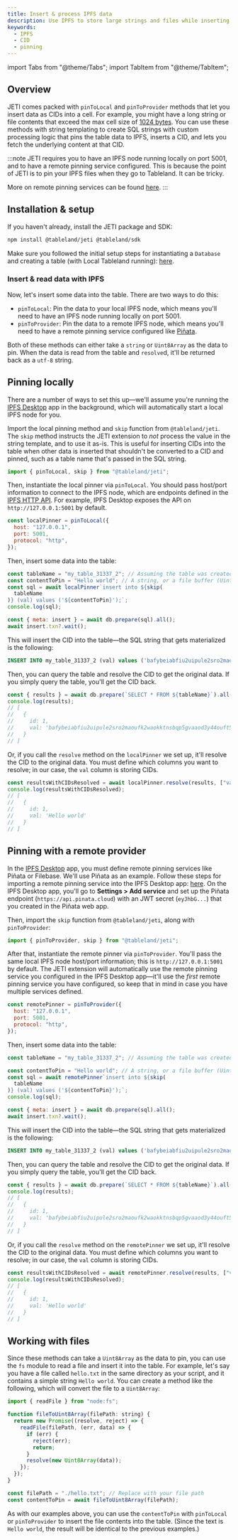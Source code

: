 ```yaml
---
title: Insert & process IPFS data
description: Use IPFS to store large strings and files while inserting CIDs into your table.
keywords:
  - IPFS
  - CID
  - pinning
---
```


import Tabs from "@theme/Tabs";
import TabItem from "@theme/TabItem";

## Overview

JETI comes packed with `pinToLocal` and `pinToProvider` methods that let you insert data as CIDs into a cell. For example, you might have a long string or file contents that exceed the max cell size of [1024 bytes](/fundamentals/limits). You can use these methods with string templating to create SQL strings with custom processing logic that pins the table data to IPFS, inserts a CID, and lets you fetch the underlying content at that CID.

:::note
JETI requires you to have an IPFS node running locally on port 5001, and to have a remote pinning service configured. This is because the point of JETI is to pin your IPFS files when they go to Tableland. It can be tricky.

More on remote pinning services can be found [here](https://docs.ipfs.tech/how-to/work-with-pinning-services/#use-an-existing-pinning-service).
:::

## Installation & setup

If you haven't already, install the JETI package and SDK:

```bash npm2yarn
npm install @tableland/jeti @tableland/sdk
```

Make sure you followed the initial setup steps for instantiating a `Database` and creating a table (with Local Tableland running): [here](/sdk/plugins#installation--setup).

### Insert & read data with IPFS

Now, let's insert some data into the table. There are two ways to do this:

- `pinToLocal`: Pin the data to your local IPFS node, which means you'll need to have an IPFS node running locally on port 5001.
- `pinToProvider`: Pin the data to a remote IPFS node, which means you'll need to have a remote pinning service configured like [Piñata](https://www.pinata.cloud/dedicated-gateways).

Both of these methods can either take a `string` or `Uint8Array` as the data to pin. When the data is read from the table and `resolve`d, it'll be returned back as a `utf-8` string.

## Pinning locally

There are a number of ways to set this up—we'll assume you're running the [IPFS Desktop](ipns://docs.ipfs.tech/install/ipfs-desktop/) app in the background, which will automatically start a local IPFS node for you.

Import the local pinning method and `skip` function from `@tableland/jeti`. The `skip` method instructs the JETI extension to _not_ process the value in the string template, and to use it as-is. This is useful for inserting CIDs into the table when other data is inserted that shouldn't be converted to a CID and pinned, such as a table name that's passed in the SQL string.

```js
import { pinToLocal, skip } from "@tableland/jeti";
```

Then, instantiate the local pinner via `pinToLocal`. You should pass host/port information to connect to the IPFS node, which are endpoints defined in the [IPFS HTTP API](https://docs.ipfs.tech/reference/http/api/). For example, IPFS Desktop exposes the API on `http://127.0.0.1:5001` by default.

```js
const localPinner = pinToLocal({
  host: "127.0.0.1",
  port: 5001,
  protocol: "http",
});
```

Then, insert some data into the table:

```js
const tableName = "my_table_31337_2"; // Assuming the table was created in the setup steps
const contentToPin = "Hello world"; // A string, or a file buffer (Uint8Array)
const sql = await localPinner`insert into ${skip(
  tableName
)} (val) values ('${contentToPin}');`;
console.log(sql);

const { meta: insert } = await db.prepare(sql).all();
await insert.txn?.wait();
```

This will insert the CID into the table—the SQL string that gets materialized is the following:

```sql
INSERT INTO my_table_31337_2 (val) values ('bafybeiabfiu2uipule2sro2maoufk2waokktnsbqp5gvaaod3y44ouft54');
```

Then, you can query the table and resolve the CID to get the original data. If you simply query the table, you'll get the CID back.

```js
const { results } = await db.prepare(`SELECT * FROM ${tableName}`).all();
console.log(results);
// [
//   {
//     id: 1,
//     val: 'bafybeiabfiu2uipule2sro2maoufk2waokktnsbqp5gvaaod3y44ouft54'
//   }
// ]
```

Or, if you call the `resolve` method on the `localPinner` we set up, it'll resolve the CID to the original data. You must define which columns you want to resolve; in our case, the `val` column is storing CIDs.

```js
const resultsWithCIDsResolved = await localPinner.resolve(results, ["val"]);
console.log(resultsWithCIDsResolved);
// [
//   {
//     id: 1,
//     val: 'Hello world'
//   }
// ]
```

## Pinning with a remote provider

In the [IPFS Desktop](ipns://docs.ipfs.tech/install/ipfs-desktop/) app, you must define remote pinning services like Piñata or Filebase. We'll use Piñata as an example. Follow these steps for importing a remote pinning service into the IPFS Desktop app: [here](ipns://docs.ipfs.tech/how-to/work-with-pinning-services/#use-a-third-party-pinning-service). On the IPFS Desktop app, you'll go to **Settings > Add service** and set up the Piñata endpoint (`https://api.pinata.cloud`) with an JWT secret (`eyJhbG...`) that you created in the Piñata web app.

Then, import the `skip` function from `@tableland/jeti`, along with `pinToProvider`:

```js
import { pinToProvider, skip } from "@tableland/jeti";
```

After that, instantiate the remote pinner via `pinToProvider`. You'll pass the same local IPFS node host/port information; this is `http://127.0.0.1:5001` by default. The JETI extension will automatically use the remote pinning service you configured in the IPFS Desktop app—it'll use the _first_ remote pinning service you have configured, so keep that in mind in case you have multiple services defined.

```js
const remotePinner = pinToProvider({
  host: "127.0.0.1",
  port: 5001,
  protocol: "http",
});
```

Then, insert some data into the table:

```js
const tableName = "my_table_31337_2"; // Assuming the table was created in the setup steps

const contentToPin = "Hello world"; // A string, or a file buffer (Uint8Array)
const sql = await remotePinner`insert into ${skip(
  tableName
)} (val) values ('${contentToPin}');`;
console.log(sql);

const { meta: insert } = await db.prepare(sql).all();
await insert.txn?.wait();
```

This will insert the CID into the table—the SQL string that gets materialized is the following:

```sql
INSERT INTO my_table_31337_2 (val) values ('bafybeiabfiu2uipule2sro2maoufk2waokktnsbqp5gvaaod3y44ouft54');
```

Then, you can query the table and resolve the CID to get the original data. If you simply query the table, you'll get the CID back.

```js
const { results } = await db.prepare(`SELECT * FROM ${tableName}`).all();
console.log(results);
// [
//   {
//     id: 1,
//     val: 'bafybeiabfiu2uipule2sro2maoufk2waokktnsbqp5gvaaod3y44ouft54'
//   }
// ]
```

Or, if you call the `resolve` method on the `remotePinner` we set up, it'll resolve the CID to the original data. You must define which columns you want to resolve; in our case, the `val` column is storing CIDs.

```js
const resultsWithCIDsResolved = await remotePinner.resolve(results, ["val"]);
console.log(resultsWithCIDsResolved);
// [
//   {
//     id: 1,
//     val: 'Hello world'
//   }
// ]
```

## Working with files

Since these methods can take a `Uint8Array` as the data to pin, you can use the `fs` module to read a file and insert it into the table. For example, let's say you have a file called `hello.txt` in the same directory as your script, and it contains a simple string `Hello world`. You can create a method like the following, which will convert the file to a `Uint8Array`:

```js
import { readFile } from "node:fs";

function fileToUint8Array(filePath: string) {
  return new Promise((resolve, reject) => {
    readFile(filePath, (err, data) => {
      if (err) {
        reject(err);
        return;
      }
      resolve(new Uint8Array(data));
    });
  });
}

const filePath = "./hello.txt"; // Replace with your file path
const contentToPin = await fileToUint8Array(filePath);
```

As with our examples above, you can use the `contentToPin` with `pinToLocal` or `pinToProvider` to insert the file contents into the table. (Since the text is `Hello world`, the result will be identical to the previous examples.)
